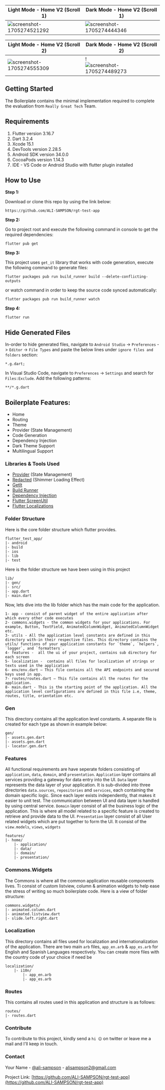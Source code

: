 <!-- ![Alt text](/relative/path/to/img.jpg?raw=true "Optional Title")
![Alt text](http://full/path/to/img.jpg "Optional title") -->

| Light Mode - Home V2 (Scroll 1)                                                                                   |  Dark Mode - Home V2 (Scroll 1)                                             |
| -------------------------------------------------------------------------------------------------------------  |  ----------------------------------------------------------------------|
| ![screenshot-1705274521292](https://github.com/ALI-SAMPSON/rgt-test-app/assets/17532408/9e691a22-956c-47d1-80d6-adfcec94b09e) | ![screenshot-1705274444346](https://github.com/ALI-SAMPSON/rgt-test-app/assets/17532408/85b667ab-9e65-4920-9016-365bcab9efc4)

| Light Mode - Home V2 (Scroll 2)                                                                                   |  Dark Mode - Home V2 (Scroll 2)                                           |
| -------------------------------------------------------------------------------------------------------------  |  ------------------------------------------------------------------------|
| ![screenshot-1705274555309](https://github.com/ALI-SAMPSON/rgt-test-app/assets/17532408/c0b9940d-6fe0-4ef7-a8c0-7b757d2795a6) |  !![screenshot-1705274489273](https://github.com/ALI-SAMPSON/rgt-test-app/assets/17532408/4da0a520-072d-4ad8-8116-6f177bb04688)



## Getting Started

The Boilerplate contains the minimal implementation required to complete the evaluation from `Really Great Tech` Team.

## Requirements
1. Flutter version 3.16.7
2. Dart 3.2.4
3. Xcode 15.1
4. DevTools version 2.28.5
5. Android SDK version 34.0.0
5. CocoaPods version 1.14.3
7. IDE - VS Code or Android Studio with flutter plugin installed


## How to Use 

**Step 1:**

Download or clone this repo by using the link below:

```
https://github.com/ALI-SAMPSON/rgt-test-app
```

**Step 2:**

Go to project root and execute the following command in console to get the required dependencies: 

```
flutter pub get 
```

**Step 3:**

This project uses `get_it` library that works with code generation, execute the following command to generate files:

```
flutter packages pub run build_runner build --delete-conflicting-outputs
```

or watch command in order to keep the source code synced automatically:

```
flutter packages pub run build_runner watch
```

**Step 4:**

```
flutter run 
```

## Hide Generated Files

In-order to hide generated files, navigate to `Android Studio` -> `Preferences` -> `Editor` -> `File Types` and paste the below lines under `ignore files and folders` section:

```
*.g.dart;
```

In Visual Studio Code, navigate to `Preferences` -> `Settings` and search for `Files:Exclude`. Add the following patterns:
```
**/*.g.dart
```

## Boilerplate Features:

* Home
* Routing
* Theme
* Provider (State Management)
* Code Generation
* Dependency Injection
* Dark Theme Support
* Multilingual Support

### Libraries & Tools Used

* [Provider](https://github.com/rrousselGit/provider) (State Management)
* [Redacted](https://pub.dev/packages/redacted) (Shimmer Loading Effect)
* [GetIt](https://github.com/fluttercommunity/get_it)
* [Build Runner](https://github.com/dart-lang/build/blob/master/build_runner)
* [Dependency Injection](https://github.com/fluttercommunity/get_it)
* [Flutter ScreenUtil](https://github.com/OpenFlutter/flutter_screenutil)
* [Flutter Localizations](https://api.flutter.dev/flutter/flutter_localizations/flutter_localizations-library.html)


### Folder Structure
Here is the core folder structure which flutter provides.

```
flutter_test_app/
|- android
|- build
|- ios
|- lib
|- test
```

Here is the folder structure we have been using in this project

```
lib/
|- gen/
|- src/
|- app.dart
|- main.dart
```

Now, lets dive into the lib folder which has the main code for the application.

```
1- app - consist of parent widget of the entire application after which every other code executes
2- commons.widgets - the common widgets for your applications. For example, Button, TextField, AnimatedColumnWidget, AnimatedColumnWidget etc.
3- utils - All the application level constants are defined in this directory with-in their respective files. This directory contains the utils/ functions of your application constants for `theme`, `helpers`, `logger`, and `formatters`.
4- features -  all the ui of your project, contains sub directory for each screen
5- localization -  contains all files for localization of strings or texts used in the application
6- env/env.dart — This file contains all the API endpoints and secured keys used in app.
7- routes/routes.dart — This file contains all the routes for the application.
8- main.dart - This is the starting point of the application. All the application level configurations are defined in this file i.e, theme, routes, title, orientation etc.
```

### Gen

This directory contains all the application level constants. A separate file is created for each type as shown in example below:

```
gen/
|- assets.gen.dart
|- assets.gen.dart
|- locator.gen.dart
```

### Features


All functional requirements are have seperate folders consisting of `application`,
`data`, `domain`, and `presentation`. 
`Application` layer contains all services providing a gateway for data entry into the UI.
`Data` layer represents the data layer of your application. It is sub-divided into three directories `data.sources`, `repositories` and `services`, each containing the domain specific logic. Since each layer exists independently, that makes it easier to unit test. The communication between UI and data layer is handled by using central service.
`Domain` layer consist of all the business logic of the application. This is where all model related to a specific feature is created to retrieve and provide data to the UI.
`Presentation` layer consist of all User related widgets which are put together to form the UI. It consist of the `view.models`, `views`, `widgets`

```
features/
|- home/
    |- application/
    |- data/
    |- domain/
    |- presentation/
```

### Commons.Widgets

The Commons is where all the common application reusable components lives.
Ti consist of custom listview, column & animation widgets to help ease the stress of writing so much boilerplate code. Here is a view of folder structure:

```
commons.widgets/
|- animated.column.dart
|- animated.listview.dart
|- slide.left.right.dart
```

### Localization

This directory contains all files used for localization and internationalization of the application. There are two main `arb` files, `app_en.arb` & `app_es.arb` for English and Spanish Languages respectively. You can create more files with the country code of your choice if need be 

```
localization/
    |- i10n/
        |- app_en.arb
        |- app_es.arb
```

### Routes

This contains all routes used in this application and  structure is as follows: 

```
routes/
|- routes.dart
```

### Contribute

To contribute to this project, kindly send a `hi 😊` on twitter or leave me a mail and I'll keep in touch.


### Contact

Your Name - [@ali-sampson](https://github.com/ALI-SAMPSON) - alisampson2@gmail.com

Project Link: [https://github.com/ALI-SAMPSON/rgt-test-app](https://github.com/ALI-SAMPSON/rgt-test-app)